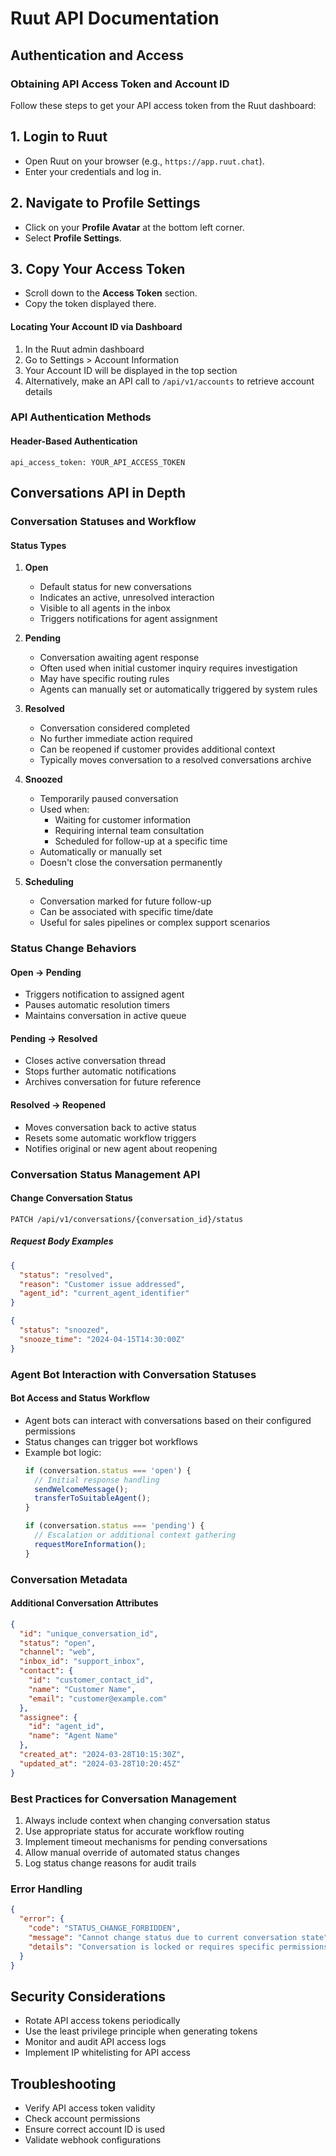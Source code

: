 # Ruut API Documentation

## Authentication and Access

### Obtaining API Access Token and Account ID

Follow these steps to get your API access token from the Ruut dashboard:

## 1. Login to Ruut
- Open Ruut on your browser (e.g., `https://app.ruut.chat`).
- Enter your credentials and log in.

## 2. Navigate to Profile Settings
- Click on your **Profile Avatar** at the bottom left corner.
- Select **Profile Settings**.

## 3. Copy Your Access Token
- Scroll down to the **Access Token** section.
- Copy the token displayed there.

#### Locating Your Account ID via Dashboard
1. In the Ruut admin dashboard
2. Go to Settings > Account Information
3. Your Account ID will be displayed in the top section
4. Alternatively, make an API call to `/api/v1/accounts` to retrieve account details

### API Authentication Methods

#### Header-Based Authentication
```http
api_access_token: YOUR_API_ACCESS_TOKEN
```

<!-- #### Query Parameter Authentication (Not Recommended)
```http
GET /api/v1/conversations?api_access_token=YOUR_TOKEN
``` -->

## Conversations API in Depth

### Conversation Statuses and Workflow

#### Status Types
1. **Open**
   - Default status for new conversations
   - Indicates an active, unresolved interaction
   - Visible to all agents in the inbox
   - Triggers notifications for agent assignment

2. **Pending**
   - Conversation awaiting agent response
   - Often used when initial customer inquiry requires investigation
   - May have specific routing rules
   - Agents can manually set or automatically triggered by system rules

3. **Resolved**
   - Conversation considered completed
   - No further immediate action required
   - Can be reopened if customer provides additional context
   - Typically moves conversation to a resolved conversations archive

4. **Snoozed**
   - Temporarily paused conversation
   - Used when:
     * Waiting for customer information
     * Requiring internal team consultation
     * Scheduled for follow-up at a specific time
   - Automatically or manually set
   - Doesn't close the conversation permanently

5. **Scheduling**
   - Conversation marked for future follow-up
   - Can be associated with specific time/date
   - Useful for sales pipelines or complex support scenarios

### Status Change Behaviors

#### Open → Pending
- Triggers notification to assigned agent
- Pauses automatic resolution timers
- Maintains conversation in active queue

#### Pending → Resolved
- Closes active conversation thread
- Stops further automatic notifications
- Archives conversation for future reference

#### Resolved → Reopened
- Moves conversation back to active status
- Resets some automatic workflow triggers
- Notifies original or new agent about reopening

### Conversation Status Management API

#### Change Conversation Status
```http
PATCH /api/v1/conversations/{conversation_id}/status
```

##### Request Body Examples
```json
{
  "status": "resolved",
  "reason": "Customer issue addressed",
  "agent_id": "current_agent_identifier"
}

{
  "status": "snoozed",
  "snooze_time": "2024-04-15T14:30:00Z"
}
```

### Agent Bot Interaction with Conversation Statuses

#### Bot Access and Status Workflow
- Agent bots can interact with conversations based on their configured permissions
- Status changes can trigger bot workflows
- Example bot logic:
  ```javascript
  if (conversation.status === 'open') {
    // Initial response handling
    sendWelcomeMessage();
    transferToSuitableAgent();
  }

  if (conversation.status === 'pending') {
    // Escalation or additional context gathering
    requestMoreInformation();
  }
  ```

### Conversation Metadata

#### Additional Conversation Attributes
```json
{
  "id": "unique_conversation_id",
  "status": "open",
  "channel": "web",
  "inbox_id": "support_inbox",
  "contact": {
    "id": "customer_contact_id",
    "name": "Customer Name",
    "email": "customer@example.com"
  },
  "assignee": {
    "id": "agent_id",
    "name": "Agent Name"
  },
  "created_at": "2024-03-28T10:15:30Z",
  "updated_at": "2024-03-28T10:20:45Z"
}
```

### Best Practices for Conversation Management
1. Always include context when changing conversation status
2. Use appropriate status for accurate workflow routing
3. Implement timeout mechanisms for pending conversations
4. Allow manual override of automated status changes
5. Log status change reasons for audit trails

### Error Handling
```json
{
  "error": {
    "code": "STATUS_CHANGE_FORBIDDEN",
    "message": "Cannot change status due to current conversation state",
    "details": "Conversation is locked or requires specific permissions"
  }
}
```

## Security Considerations
- Rotate API access tokens periodically
- Use the least privilege principle when generating tokens
- Monitor and audit API access logs
- Implement IP whitelisting for API access

## Troubleshooting
- Verify API access token validity
- Check account permissions
- Ensure correct account ID is used
- Validate webhook configurations